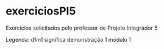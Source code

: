# exerciciosPI5
Exercícios solicitados pelo professor de Projeto Integrador 5

Legenda: d1m1 significa demonstração 1 módulo 1
